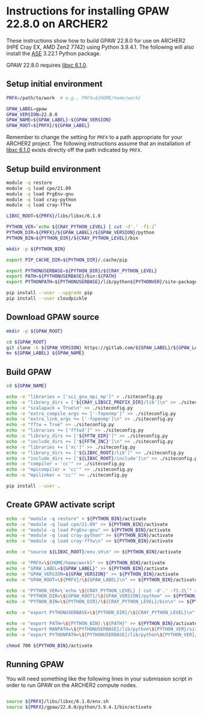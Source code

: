 Instructions for installing GPAW 22.8.0 on ARCHER2
==================================================

These instructions show how to build GPAW 22.8.0 for use on ARCHER2 (HPE Cray EX, AMD Zen2 7742)
using Python 3.9.4.1. The following will also install the [ASE](https://wiki.fysik.dtu.dk/ase/) 3.22.1 Python package.

GPAW 22.8.0 requires [libxc 6.1.0](https://github.com/hpc-uk/build-instructions/tree/main/libs/libxc).


Setup initial environment
-------------------------

```bash
PRFX=/path/to/work  # e.g., PRFX=${HOME/home/work}

GPAW_LABEL=gpaw
GPAW_VERSION=22.8.0
GPAW_NAME=${GPAW_LABEL}-${GPAW_VERSION}
GPAW_ROOT=${PRFX}/${GPAW_LABEL}
```

Remember to change the setting for `PRFX` to a path appropriate for your ARCHER2 project.
The following instructions assume that an installation of [libxc 6.1.0](https://github.com/hpc-uk/build-instructions/blob/main/libs/libxc/build_libxc_6.1.9_archer2_gcc11.md) exists directly
off the path indicated by `PRFX`.


Setup build environment
-----------------------

```bash
module -q restore
module -q load cpe/21.09
module -q load PrgEnv-gnu
module -q load cray-python
module -q load cray-fftw

LIBXC_ROOT=${PRFX}/libs/libxc/6.1.0

PYTHON_VER=`echo ${CRAY_PYTHON_LEVEL} | cut -d'.' -f1-2`
PYTHON_DIR=${PRFX}/${GPAW_LABEL}/${GPAW_VERSION}/python
PYTHON_BIN=${PYTHON_DIR}/${CRAY_PYTHON_LEVEL}/bin

mkdir -p ${PYTHON_BIN}

export PIP_CACHE_DIR=${PYTHON_DIR}/.cache/pip

export PYTHONUSERBASE=${PYTHON_DIR}/${CRAY_PYTHON_LEVEL}
export PATH=${PYTHONUSERBASE}/bin:${PATH}
export PYTHONPATH=${PYTHONUSERBASE}/lib/python${PYTHONVER}/site-packages:${PYTHONPATH}

pip install --user --upgrade pip
pip install --user cloudpickle
```


Download GPAW source
-------------------

```bash
mkdir -p ${GPAW_ROOT}

cd ${GPAW_ROOT}
git clone -b ${GPAW_VERSION} https://gitlab.com/${GPAW_LABEL}/${GPAW_LABEL}.git
mv ${GPAW_LABEL} ${GPAW_NAME}
```


Build GPAW
----------

```bash
cd ${GPAW_NAME}

echo -e "libraries = ['sci_gnu_mpi_mp']" > ./siteconfig.py
echo -e "library_dirs = ['${CRAY_LIBSCI_PREFIX_DIR}/lib']\n" >> ./siteconfig.py
echo -e "scalapack = True\n" >> ./siteconfig.py
echo -e "extra_compile_args += ['-fopenmp']" >> ./siteconfig.py
echo -e "extra_link_args += ['-fopenmp']\n" >> ./siteconfig.py
echo -e "fftw = True" >> ./siteconfig.py
echo -e "libraries += ['fftw3']" >> ./siteconfig.py
echo -e "library_dirs += ['${FFTW_DIR}']" >> ./siteconfig.py
echo -e "include_dirs += ['${FFTW_INC}']\n" >> ./siteconfig.py
echo -e "libraries += ['xc']" >> ./siteconfig.py
echo -e "library_dirs += ['${LIBXC_ROOT}/lib']" >> ./siteconfig.py
echo -e "include_dirs += ['${LIBXC_ROOT}/include']\n" >> ./siteconfig.py
echo -e "compiler = 'cc'" >> ./siteconfig.py
echo -e "mpicompiler = 'cc'" >> ./siteconfig.py
echo -e "mpilinker = 'cc'" >> ./siteconfig.py

pip install --user .
```


Create GPAW activate script
---------------------------

```bash
echo -e "module -q restore" > ${PYTHON_BIN}/activate
echo -e "module -q load cpe/21.09" >> ${PYTHON_BIN}/activate
echo -e "module -q load PrgEnv-gnu" >> ${PYTHON_BIN}/activate
echo -e "module -q load cray-python" >> ${PYTHON_BIN}/activate
echo -e "module -q load cray-fftw\n" >> ${PYTHON_BIN}/activate

echo -e "source ${LIBXC_ROOT}/env.sh\n" >> ${PYTHON_BIN}/activate

echo -e "PRFX=\${HOME/home/work}" >> ${PYTHON_BIN}/activate
echo -e "GPAW_LABEL=${GPAW_LABEL}" >> ${PYTHON_BIN}/activate
echo -e "GPAW_VERSION=${GPAW_VERSION}" >> ${PYTHON_BIN}/activate
echo -e "GPAW_ROOT=\${PRFX}/\${GPAW_LABEL}\n" >> ${PYTHON_BIN}/activate

echo -e "PYTHON_VER=\`echo \${CRAY_PYTHON_LEVEL} | cut -d'.' -f1-2\`" >> ${PYTHON_BIN}/activate
echo -e "PYTHON_DIR=\${GPAW_ROOT}/\${GPAW_VERSION}/python" >> ${PYTHON_BIN}/activate
echo -e "PYTHON_BIN=\${PYTHON_DIR}/\${CRAY_PYTHON_LEVEL}/bin\n" >> ${PYTHON_BIN}/activate

echo -e "export PYTHONUSERBASE=\${PYTHON_DIR}/\${CRAY_PYTHON_LEVEL}\n" >> ${PYTHON_BIN}/activate

echo -e "export PATH=\${PYTHON_BIN}:\${PATH}" >> ${PYTHON_BIN}/activate
echo -e "export MANPATH=\${PYTHONUSERBASE}/lib/python\${PYTHON_VER}/site-packages:\${PYTHONPATH}" >> ${PYTHON_BIN}/activate
echo -e "export PYTHONPATH=\${PYTHONUSERBASE}/lib/python\${PYTHON_VER}/site-packages:\${PYTHONPATH}" >> ${PYTHON_BIN}/activate

chmod 700 ${PYTHON_BIN}/activate
```


Running GPAW
------------

You will need something like the following lines in your submission script in order
to run GPAW on the ARCHER2 compute nodes.

```bash

source ${PRFX}/libs/libxc/6.1.0/env.sh
source ${PRFX}/gpaw/22.8.0/python/3.9.4.1/bin/activate

```
